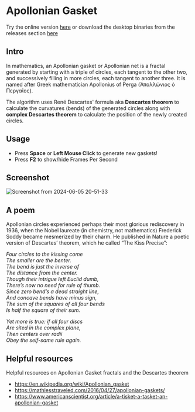 # Apollonian Gasket

Try the online version [here](https://thanosfisherman.github.io/ApollonianGasket/) or download the desktop binaries from the releases section [here](https://github.com/ThanosFisherman/ApollonianGasket/releases)

## Intro

In mathematics, an Apollonian gasket or Apollonian net is a fractal generated by starting with a triple of circles, each tangent to the other two, and successively filling in more circles, each tangent to another three. It is named after Greek mathematician Apollonius of Perga (Ἀπολλώνιος ὁ Περγαῖος).

The algorithm uses René Descartes' formula aka **Descartes theorem** to calculate the curvatures (bends) of the generated circles along with **complex Descartes theorem** to calculate the position of the newly created circles.

## Usage

* Press **Space** or **Left Mouse Click** to generate new gaskets!
* Press **F2** to show/hide Frames Per Second

## Screenshot

![Screenshot from 2024-06-05 20-51-33](https://github.com/ThanosFisherman/ApollonianGasket/assets/4888330/9f06861e-4669-4e06-8cd7-ad40d01dbec6)

## A poem

Apollonian circles experienced perhaps their most glorious rediscovery in 1936, when the Nobel laureate (in chemistry, not mathematics) Frederick Soddy became mesmerized by their charm. He published in Nature a poetic version of Descartes’ theorem, which he called “The Kiss Precise”:

  *Four circles to the kissing come  
  The smaller are the benter.  
  The bend is just the inverse of  
  The distance from the center.  
  Though their intrigue left Euclid dumb,  
  There’s now no need for rule of thumb.  
  Since zero bend’s a dead straight line,  
  And concave bends have minus sign,  
  The sum of the squares of all four bends  
  Is half the square of their sum.*  
  
  *Yet more is true: if all four discs  
  Are sited in the complex plane,  
  Then centers over radii  
  Obey the self-same rule again.*  

## Helpful resources

Helpful resources on Apollonian Gasket fractals and the Descartes theorem

* https://en.wikipedia.org/wiki/Apollonian_gasket
* https://mathlesstraveled.com/2016/04/27/apollonian-gaskets/
* https://www.americanscientist.org/article/a-tisket-a-tasket-an-apollonian-gasket
